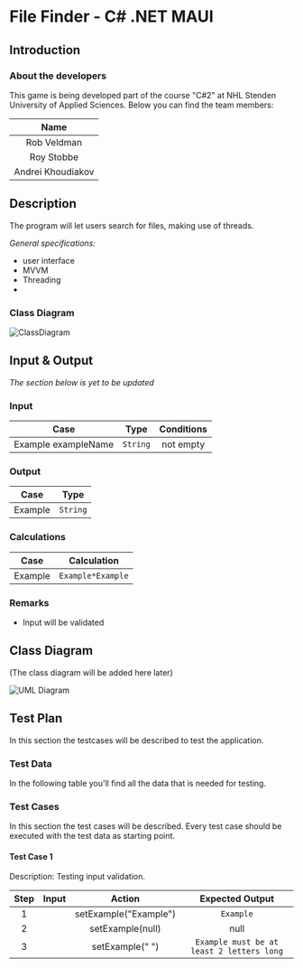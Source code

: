 # File Finder - C# .NET MAUI

## Introduction




### About the developers

This game is being developed part of the course "C#2" at NHL Stenden University of Applied Sciences.
Below you can find the team members:

|        Name        |
|:------------------:|
|    Rob Veldman     |
|    Roy Stobbe      |
|  Andrei Khoudiakov |

## Description

The program will let users search for files, making use of threads.

*General specifications:*

* user interface
* MVVM
* Threading
* 

### Class Diagram

![ClassDiagram](./Assets/ClassDiagramStealthFurher.png "Class Diagram")

## Input & Output

*The section below is yet to be updated*

### Input

|        Case         |   Type   | Conditions |
|:-------------------:|:--------:|:----------:|
| Example exampleName | `String` | not empty  |

### Output

|  Case   |   Type   |
|:-------:|:--------:|
| Example | `String` |

### Calculations

|  Case   |    Calculation    |
|:-------:|:-----------------:|
| Example | `Example*Example` |

### Remarks

* Input will be validated

## Class Diagram

(The class diagram will be added here later)

![UML Diagram](InsertDiagramHere.png "insert diagram here")

## Test Plan

In this section the testcases will be described to test the application.

### **Test Data**

In the following table you'll find all the data that is needed for testing.

### Test Cases

In this section the test cases will be described. Every test case should be executed with the test data as starting
point.

#### Test Case 1

Description: Testing input validation.

| Step | Input |        Action         |              Expected Output              |
|:----:|:-----:|:---------------------:|:-----------------------------------------:|
|  1   |       | setExample("Example") |                 `Example`                 |
|  2   |       |   setExample(null)    |                   null                    |
|  3   |       |    setExample(" ")    | `Example must be at least 2 letters long` |


